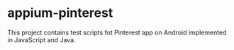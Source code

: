 # appium-pinterest
This project contains test scripts fot Pinterest app on Android implemented in JavaScript and Java.
